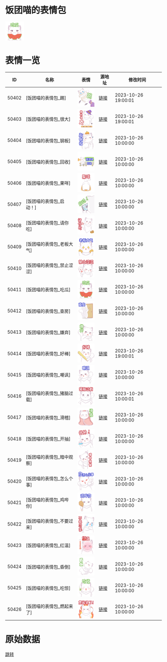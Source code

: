 # 饭团喵的表情包

<img src="./cover.png" height="60" alt="cover" />

# 表情一览

|ID|名称|表情|源地址|修改时间|
|----|----|----|----|----|
|50402|[饭团喵的表情包_踢]|<img src="./pic/050402_%5B饭团喵的表情包_踢%5D.png" height="60" alt="踢"/>|[链接](https://i0.hdslb.com/bfs/garb/1eb08c048a6b6aae796bf798bd7fef5678c67f67.png)|2023-10-26 19:00:01|
|50403|[饭团喵的表情包_很大]|<img src="./pic/050403_%5B饭团喵的表情包_很大%5D.png" height="60" alt="很大"/>|[链接](https://i0.hdslb.com/bfs/garb/4fe2aae16da783205a3f85e93879dcd125f05ca3.png)|2023-10-26 19:00:01|
|50404|[饭团喵的表情包_钢板]|<img src="./pic/050404_%5B饭团喵的表情包_钢板%5D.png" height="60" alt="钢板"/>|[链接](https://i0.hdslb.com/bfs/garb/e7930eaadb07117839dd89c7c1d8c47dcabd3697.png)|2023-10-26 10:00:00|
|50405|[饭团喵的表情包_回收]|<img src="./pic/050405_%5B饭团喵的表情包_回收%5D.png" height="60" alt="回收"/>|[链接](https://i0.hdslb.com/bfs/garb/e2e236a19fb4410a9f6d37a8c084b2a564ff3c68.png)|2023-10-26 10:00:00|
|50406|[饭团喵的表情包_果咩]|<img src="./pic/050406_%5B饭团喵的表情包_果咩%5D.png" height="60" alt="果咩"/>|[链接](https://i0.hdslb.com/bfs/garb/5cb8dd2439c034732add181658dc74eb6246be5d.png)|2023-10-26 10:00:00|
|50407|[饭团喵的表情包_启动！]|<img src="./pic/050407_%5B饭团喵的表情包_启动！%5D.png" height="60" alt="启动！"/>|[链接](https://i0.hdslb.com/bfs/garb/0975b9b36aff7c30a68a5e87977e420d13e32748.png)|2023-10-26 10:00:00|
|50408|[饭团喵的表情包_请你吃]|<img src="./pic/050408_%5B饭团喵的表情包_请你吃%5D.png" height="60" alt="请你吃"/>|[链接](https://i0.hdslb.com/bfs/garb/b4dfb638829c67c8c509c818f14eef1c8704ece8.png)|2023-10-26 10:00:00|
|50409|[饭团喵的表情包_老板大气]|<img src="./pic/050409_%5B饭团喵的表情包_老板大气%5D.png" height="60" alt="老板大气"/>|[链接](https://i0.hdslb.com/bfs/garb/18c5429987db9a479aabf28b9bd5d0ff09a10048.png)|2023-10-26 10:00:00|
|50410|[饭团喵的表情包_禁止涩涩]|<img src="./pic/050410_%5B饭团喵的表情包_禁止涩涩%5D.png" height="60" alt="禁止涩涩"/>|[链接](https://i0.hdslb.com/bfs/garb/6555dd2bffbc18f025109acb09c79c4699d2fe72.png)|2023-10-26 10:00:00|
|50411|[饭团喵的表情包_吃瓜]|<img src="./pic/050411_%5B饭团喵的表情包_吃瓜%5D.png" height="60" alt="吃瓜"/>|[链接](https://i0.hdslb.com/bfs/garb/aa88d243349b4848c381af938d48a1abfdab1401.png)|2023-10-26 10:00:00|
|50412|[饭团喵的表情包_查房]|<img src="./pic/050412_%5B饭团喵的表情包_查房%5D.png" height="60" alt="查房"/>|[链接](https://i0.hdslb.com/bfs/garb/397e0cb68cd333b4fe9f3d82f0f54c481fae2bce.png)|2023-10-26 10:00:00|
|50413|[饭团喵的表情包_嫌弃]|<img src="./pic/050413_%5B饭团喵的表情包_嫌弃%5D.png" height="60" alt="嫌弃"/>|[链接](https://i0.hdslb.com/bfs/garb/3aaeb2a3de299cba9d97f5280398d584dfff7aaf.png)|2023-10-26 10:00:00|
|50414|[饭团喵的表情包_好棒]|<img src="./pic/050414_%5B饭团喵的表情包_好棒%5D.png" height="60" alt="好棒"/>|[链接](https://i0.hdslb.com/bfs/garb/1f89930c6a59190b3164764f929f25c581c7d664.png)|2023-10-26 19:00:01|
|50415|[饭团喵的表情包_嘲讽]|<img src="./pic/050415_%5B饭团喵的表情包_嘲讽%5D.png" height="60" alt="嘲讽"/>|[链接](https://i0.hdslb.com/bfs/garb/42a91f3ecd7d9e4f6a4033fdf8c79f03263dccdc.png)|2023-10-26 10:00:00|
|50416|[饭团喵的表情包_猪脑过载]|<img src="./pic/050416_%5B饭团喵的表情包_猪脑过载%5D.png" height="60" alt="猪脑过载"/>|[链接](https://i0.hdslb.com/bfs/garb/47768cbed4c05b5fdae05e59c41b67446166ec28.png)|2023-10-26 10:00:01|
|50417|[饭团喵的表情包_滑稽]|<img src="./pic/050417_%5B饭团喵的表情包_滑稽%5D.png" height="60" alt="滑稽"/>|[链接](https://i0.hdslb.com/bfs/garb/b62aa43881b8f17f3971ce85363dad5aeba3e1c5.png)|2023-10-26 10:00:00|
|50418|[饭团喵的表情包_开抽]|<img src="./pic/050418_%5B饭团喵的表情包_开抽%5D.png" height="60" alt="开抽"/>|[链接](https://i0.hdslb.com/bfs/garb/437462892258f2e3aa19a43c78d8b5ed509555bf.png)|2023-10-26 10:00:00|
|50419|[饭团喵的表情包_暗中观察]|<img src="./pic/050419_%5B饭团喵的表情包_暗中观察%5D.png" height="60" alt="暗中观察"/>|[链接](https://i0.hdslb.com/bfs/garb/069d4d1456708ba464abe7823ab9dded6d5761f8.png)|2023-10-26 10:00:00|
|50420|[饭团喵的表情包_怎么个事]|<img src="./pic/050420_%5B饭团喵的表情包_怎么个事%5D.png" height="60" alt="怎么个事"/>|[链接](https://i0.hdslb.com/bfs/garb/a7a51976d4dc2825a62f402126a5c0c6afeabaf7.png)|2023-10-26 10:00:00|
|50421|[饭团喵的表情包_鸡哔你]|<img src="./pic/050421_%5B饭团喵的表情包_鸡哔你%5D.png" height="60" alt="鸡哔你"/>|[链接](https://i0.hdslb.com/bfs/garb/2b22aa9bbde5db59fb4bb4ccd4d38b6fef46dda8.png)|2023-10-26 10:00:00|
|50422|[饭团喵的表情包_不要过来]|<img src="./pic/050422_%5B饭团喵的表情包_不要过来%5D.png" height="60" alt="不要过来"/>|[链接](https://i0.hdslb.com/bfs/garb/501138c3f0102ece12847054367d5767f6d3b3bb.png)|2023-10-26 10:00:00|
|50423|[饭团喵的表情包_红温]|<img src="./pic/050423_%5B饭团喵的表情包_红温%5D.png" height="60" alt="红温"/>|[链接](https://i0.hdslb.com/bfs/garb/3d3492d9882697629d879026c4d460a9624dbdfa.png)|2023-10-26 10:00:00|
|50424|[饭团喵的表情包_昏倒]|<img src="./pic/050424_%5B饭团喵的表情包_昏倒%5D.png" height="60" alt="昏倒"/>|[链接](https://i0.hdslb.com/bfs/garb/bb739465c42715697ede555a28e149050a66261d.png)|2023-10-26 10:00:00|
|50425|[饭团喵的表情包_吃惊]|<img src="./pic/050425_%5B饭团喵的表情包_吃惊%5D.png" height="60" alt="吃惊"/>|[链接](https://i0.hdslb.com/bfs/garb/b037fa9f28a61a657b550ad56f96199d4b185db0.png)|2023-10-26 10:00:00|
|50426|[饭团喵的表情包_燃起来了]|<img src="./pic/050426_%5B饭团喵的表情包_燃起来了%5D.png" height="60" alt="燃起来了"/>|[链接](https://i0.hdslb.com/bfs/garb/64abd06da021f9fe07cfe1f00c959c4a35ac2d96.png)|2023-10-26 10:00:00|

# 原始数据

[跳转](./raw.json)

